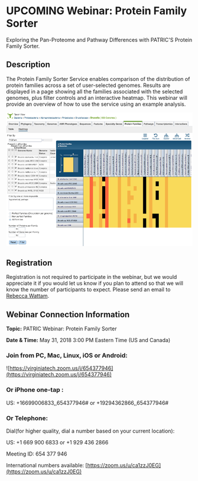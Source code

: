 # UPCOMING Webinar: Protein Family Sorter
Exploring the Pan-Proteome and Pathway Differences with PATRIC'S Protein Family Sorter.

## Description
The Protein Family Sorter Service enables comparison of the distribution of protein families across a set of user-selected genomes. Results are displayed in a page showing all the families associated with the selected genomes, plus filter controls and an interactive heatmap. This webinar will provide an overview of how to use the service using an example analysis.

![Protein Family Sorter Heatmap](./images/protein_family_sorter_heatmap.png)

## Registration
Registration is not required to participate in the webinar, but we would appreciate it if you would let us know if you plan to attend so that we will know the number of participants to expect. Please send an email to [Rebecca Wattam](mailto:rwattam@vt.edu).

## Webinar Connection Information
**Topic:** PATRIC Webinar: Protein Family Sorter

**Date & Time:** May 31, 2018 3:00 PM Eastern Time (US and Canada)

### Join from PC, Mac, Linux, iOS or Android: 
![https://virginiatech.zoom.us/j/654377946](https://virginiatech.zoom.us/j/654377946)

### Or iPhone one-tap :

US: +16699006833,,654377946#  or +19294362866,,654377946# 

### Or Telephone:

Dial(for higher quality, dial a number based on your current location): 

US: +1 669 900 6833  or +1 929 436 2866 

Meeting ID: 654 377 946

International numbers available: [https://zoom.us/u/ca1zzJ0EG](https://zoom.us/u/ca1zzJ0EG)
